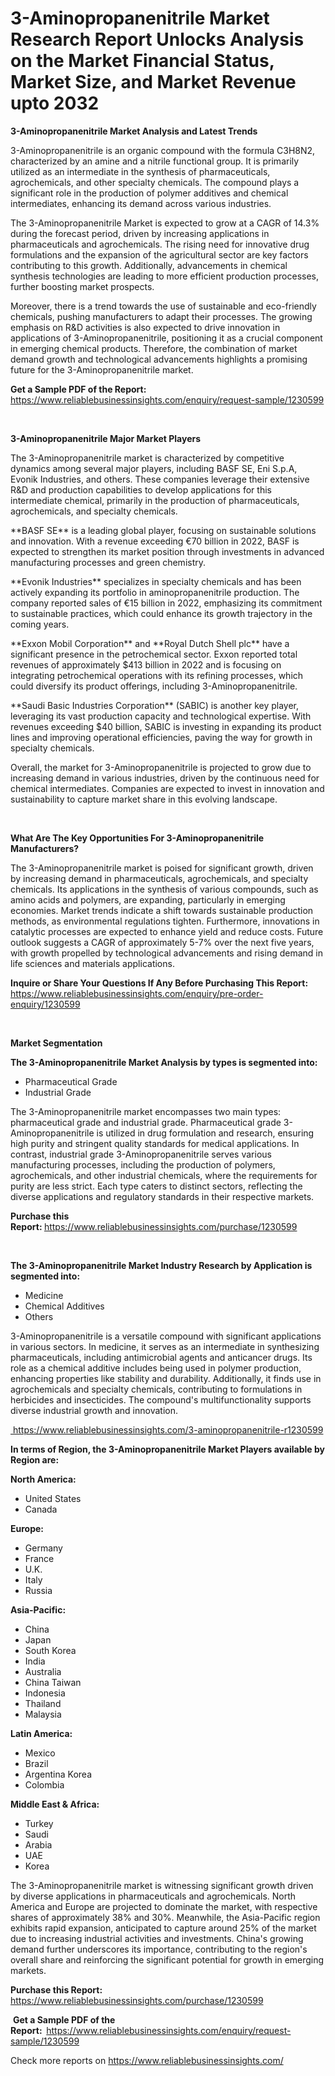 <p><h1>3-Aminopropanenitrile Market Research Report Unlocks Analysis on the Market Financial Status, Market Size, and Market Revenue upto 2032</h1></p><p><strong>3-Aminopropanenitrile Market Analysis and Latest Trends</strong></p>
<p><p>3-Aminopropanenitrile is an organic compound with the formula C3H8N2, characterized by an amine and a nitrile functional group. It is primarily utilized as an intermediate in the synthesis of pharmaceuticals, agrochemicals, and other specialty chemicals. The compound plays a significant role in the production of polymer additives and chemical intermediates, enhancing its demand across various industries.</p><p>The 3-Aminopropanenitrile Market is expected to grow at a CAGR of 14.3% during the forecast period, driven by increasing applications in pharmaceuticals and agrochemicals. The rising need for innovative drug formulations and the expansion of the agricultural sector are key factors contributing to this growth. Additionally, advancements in chemical synthesis technologies are leading to more efficient production processes, further boosting market prospects.</p><p>Moreover, there is a trend towards the use of sustainable and eco-friendly chemicals, pushing manufacturers to adapt their processes. The growing emphasis on R&D activities is also expected to drive innovation in applications of 3-Aminopropanenitrile, positioning it as a crucial component in emerging chemical products. Therefore, the combination of market demand growth and technological advancements highlights a promising future for the 3-Aminopropanenitrile market.</p></p>
<p><strong>Get a Sample PDF of the Report:&nbsp;</strong> <a href="https://www.reliablebusinessinsights.com/enquiry/request-sample/1230599?utm_campaign=101&utm_medium=2&utm_source=Github&utm_content=ia&utm_term=03022025&utm_id=3-aminopropanenitrile">https://www.reliablebusinessinsights.com/enquiry/request-sample/1230599</a></p>
<p>&nbsp;</p>
<p><strong>3-Aminopropanenitrile Major Market Players</strong></p>
<p><p>The 3-Aminopropanenitrile market is characterized by competitive dynamics among several major players, including BASF SE, Eni S.p.A, Evonik Industries, and others. These companies leverage their extensive R&D and production capabilities to develop applications for this intermediate chemical, primarily in the production of pharmaceuticals, agrochemicals, and specialty chemicals.</p><p>**BASF SE** is a leading global player, focusing on sustainable solutions and innovation. With a revenue exceeding €70 billion in 2022, BASF is expected to strengthen its market position through investments in advanced manufacturing processes and green chemistry.</p><p>**Evonik Industries** specializes in specialty chemicals and has been actively expanding its portfolio in aminopropanenitrile production. The company reported sales of €15 billion in 2022, emphasizing its commitment to sustainable practices, which could enhance its growth trajectory in the coming years.</p><p>**Exxon Mobil Corporation** and **Royal Dutch Shell plc** have a significant presence in the petrochemical sector. Exxon reported total revenues of approximately $413 billion in 2022 and is focusing on integrating petrochemical operations with its refining processes, which could diversify its product offerings, including 3-Aminopropanenitrile.</p><p>**Saudi Basic Industries Corporation** (SABIC) is another key player, leveraging its vast production capacity and technological expertise. With revenues exceeding $40 billion, SABIC is investing in expanding its product lines and improving operational efficiencies, paving the way for growth in specialty chemicals.</p><p>Overall, the market for 3-Aminopropanenitrile is projected to grow due to increasing demand in various industries, driven by the continuous need for chemical intermediates. Companies are expected to invest in innovation and sustainability to capture market share in this evolving landscape.</p></p>
<p>&nbsp;</p>
<p><strong>What Are The Key Opportunities For 3-Aminopropanenitrile Manufacturers?</strong></p>
<p><p>The 3-Aminopropanenitrile market is poised for significant growth, driven by increasing demand in pharmaceuticals, agrochemicals, and specialty chemicals. Its applications in the synthesis of various compounds, such as amino acids and polymers, are expanding, particularly in emerging economies. Market trends indicate a shift towards sustainable production methods, as environmental regulations tighten. Furthermore, innovations in catalytic processes are expected to enhance yield and reduce costs. Future outlook suggests a CAGR of approximately 5-7% over the next five years, with growth propelled by technological advancements and rising demand in life sciences and materials applications.</p></p>
<p><strong>Inquire or Share Your Questions If Any Before Purchasing This Report:</strong> <a href="https://www.reliablebusinessinsights.com/enquiry/pre-order-enquiry/1230599?utm_campaign=101&utm_medium=2&utm_source=Github&utm_content=ia&utm_term=03022025&utm_id=3-aminopropanenitrile">https://www.reliablebusinessinsights.com/enquiry/pre-order-enquiry/1230599</a></p>
<p>&nbsp;</p>
<p><strong>Market Segmentation</strong></p>
<p><strong>The 3-Aminopropanenitrile Market Analysis by types is segmented into:</strong></p>
<p><ul><li>Pharmaceutical Grade</li><li>Industrial Grade</li></ul></p>
<p><p>The 3-Aminopropanenitrile market encompasses two main types: pharmaceutical grade and industrial grade. Pharmaceutical grade 3-Aminopropanenitrile is utilized in drug formulation and research, ensuring high purity and stringent quality standards for medical applications. In contrast, industrial grade 3-Aminopropanenitrile serves various manufacturing processes, including the production of polymers, agrochemicals, and other industrial chemicals, where the requirements for purity are less strict. Each type caters to distinct sectors, reflecting the diverse applications and regulatory standards in their respective markets.</p></p>
<p><strong>Purchase this Report:&nbsp;</strong><a href="https://www.reliablebusinessinsights.com/purchase/1230599?utm_campaign=101&utm_medium=2&utm_source=Github&utm_content=ia&utm_term=03022025&utm_id=3-aminopropanenitrile">https://www.reliablebusinessinsights.com/purchase/1230599</a></p>
<p>&nbsp;</p>
<p><strong>The 3-Aminopropanenitrile Market Industry Research by Application is segmented into:</strong></p>
<p><ul><li>Medicine</li><li>Chemical Additives</li><li>Others</li></ul></p>
<p><p>3-Aminopropanenitrile is a versatile compound with significant applications in various sectors. In medicine, it serves as an intermediate in synthesizing pharmaceuticals, including antimicrobial agents and anticancer drugs. Its role as a chemical additive includes being used in polymer production, enhancing properties like stability and durability. Additionally, it finds use in agrochemicals and specialty chemicals, contributing to formulations in herbicides and insecticides. The compound's multifunctionality supports diverse industrial growth and innovation.</p></p>
<p><a href="https://www.reliablebusinessinsights.com/3-aminopropanenitrile-r1230599?utm_campaign=101&utm_medium=2&utm_source=Github&utm_content=ia&utm_term=03022025&utm_id=3-aminopropanenitrile">&nbsp;https://www.reliablebusinessinsights.com/3-aminopropanenitrile-r1230599</a></p>
<p><strong>In terms of Region, the 3-Aminopropanenitrile Market Players available by Region are:</strong></p>
<p>
    <p> <strong> North America: </strong>
        <ul>
            <li>United States</li>
            <li>Canada</li>
        </ul>
        </p> 
    <p> <strong> Europe: </strong>
        <ul>
            <li>Germany</li>
            <li>France</li>
            <li>U.K.</li>
            <li>Italy</li>
            <li>Russia</li>
        </ul>
        </p> 
    <p> <strong> Asia-Pacific: </strong>
        <ul>
            <li>China</li>
            <li>Japan</li>
            <li>South Korea</li>
            <li>India</li>
            <li>Australia</li>
            <li>China Taiwan</li>
            <li>Indonesia</li>
            <li>Thailand</li>
            <li>Malaysia</li>
        </ul>
        </p> 
    <p> <strong> Latin America: </strong>
        <ul>
            <li>Mexico</li>
            <li>Brazil</li>
            <li>Argentina Korea</li>
            <li>Colombia</li>
        </ul>
        </p> 
    <p> <strong> Middle East & Africa: </strong>
        <ul>
            <li>Turkey</li>
            <li>Saudi</li>
            <li>Arabia</li>
            <li>UAE</li>
            <li>Korea</li>
        </ul>
    </p>
    </p>
<p><p>The 3-Aminopropanenitrile market is witnessing significant growth driven by diverse applications in pharmaceuticals and agrochemicals. North America and Europe are projected to dominate the market, with respective shares of approximately 38% and 30%. Meanwhile, the Asia-Pacific region exhibits rapid expansion, anticipated to capture around 25% of the market due to increasing industrial activities and investments. China's growing demand further underscores its importance, contributing to the region's overall share and reinforcing the significant potential for growth in emerging markets.</p></p>
<p><strong>Purchase this Report: </strong><a href="https://www.reliablebusinessinsights.com/purchase/1230599?utm_campaign=101&utm_medium=2&utm_source=Github&utm_content=ia&utm_term=03022025&utm_id=3-aminopropanenitrile">https://www.reliablebusinessinsights.com/purchase/1230599</a></p>
<p>&nbsp;<strong>Get a Sample PDF of the Report:&nbsp;&nbsp;</strong><a href="https://www.reliablebusinessinsights.com/enquiry/request-sample/1230599?utm_campaign=101&utm_medium=2&utm_source=Github&utm_content=ia&utm_term=03022025&utm_id=3-aminopropanenitrile">https://www.reliablebusinessinsights.com/enquiry/request-sample/1230599</a></p>
<p><strong></strong></p>
<p>Check more reports on <a href="https://www.reliablebusinessinsights.com/?utm_campaign=101&utm_medium=2&utm_source=Github&utm_content=ia&utm_term=03022025&utm_id=3-aminopropanenitrile">https://www.reliablebusinessinsights.com/</a></p>